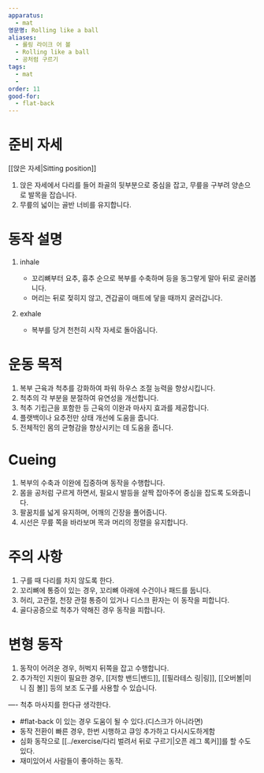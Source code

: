 ```yaml
---
apparatus:
  - mat
영문명: Rolling like a ball
aliases:
  - 롤링 라이크 어 볼
  - Rolling like a ball
  - 공처럼 구르기
tags:
  - mat
  - 
order: 11
good-for:
  - flat-back
---
```


# 준비 자세

[[앉은 자세|Sitting position]]

1. 앉은 자세에서 다리를 들어 좌골의 뒷부분으로 중심을 잡고, 무릎을 구부려 양손으로 발목을 잡습니다.
2. 무릎의 넓이는 골반 너비를 유지합니다.

# 동작 설명

1. inhale
    - 꼬리뼈부터 요추, 흉추 순으로 복부를 수축하며 등을 동그랗게 말아 뒤로 굴러봅니다.
    - 머리는 뒤로 젖히지 않고, 견갑골이 매트에 닿을 때까지 굴러갑니다.

2. exhale
    - 복부를 당겨 천천히 시작 자세로 돌아옵니다.

# 운동 목적

1. 복부 근육과 척추를 강화하여 파워 하우스 조절 능력을 향상시킵니다.
2. 척추의 각 부분을 분절하여 유연성을 개선합니다.
3. 척추 기립근을 포함한 등 근육의 이완과 마사지 효과를 제공합니다.
4. 플랫백이나 요추전만 상태 개선에 도움을 줍니다.
5. 전체적인 몸의 균형감을 향상시키는 데 도움을 줍니다.

# Cueing

1. 복부의 수축과 이완에 집중하며 동작을 수행합니다.
2. 몸을 공처럼 구르게 하면서, 필요시 발등을 살짝 잡아주어 중심을 잡도록 도와줍니다.
3. 팔꿈치를 넓게 유지하며, 어깨의 긴장을 풀어줍니다.
4. 시선은 무릎 쪽을 바라보며 목과 머리의 정렬을 유지합니다.

# 주의 사항

1. 구를 때 다리를 차지 않도록 한다.
2. 꼬리뼈에 통증이 있는 경우, 꼬리뼈 아래에 수건이나 패드를 둡니다.
3. 허리, 고관절, 천장 관절 통증이 있거나 디스크 환자는 이 동작을 피합니다.
4. 골다공증으로 척추가 약해진 경우 동작을 피합니다.

# 변형 동작

1. 동작이 어려운 경우, 허벅지 뒤쪽을 잡고 수행합니다.
2. 추가적인 지원이 필요한 경우, [[저항 밴드|밴드]], [[필라테스 링|링]],  [[오버볼|미니 짐 볼]] 등의 보조 도구를 사용할 수 있습니다.

—-
척추 마사지를 한다규 생각한다.

- #flat-back 이 있는 경우 도움이 될 수 있다.(디스크가 아니라면)
- 동작 전환이 빠른 경우, 한번 시행하고 큐잉 추가하고 다시시도하게함
- 심화 동작으로 [[../exercise/다리 벌려서 뒤로 구르기|오픈 레그 록커]]를 할 수도 있다.
- 재미있어서 사람들이 좋아하는 동작.